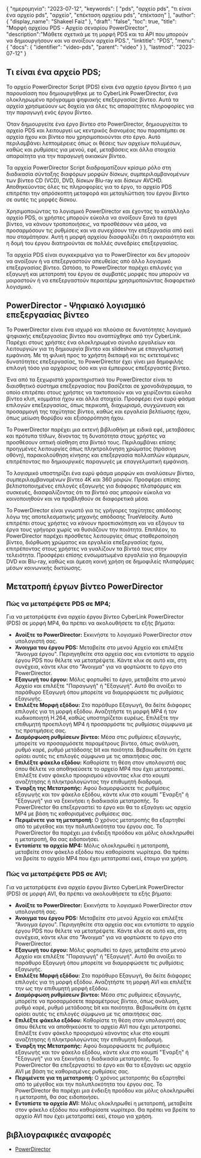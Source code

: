 {
"ημερομηνία": "2023-07-12",
  "keywords": [
"pds",
"αρχείο pds",
"τι είναι ένα αρχείο pds",
"αρχείο",
"επέκταση αρχείου pds",
"επέκταση"
],
  "author": {
"display_name": "Shakeel Faiz"
},
"draft": "false",
"toc": true,
"title": "Μορφή αρχείου PDS - Αρχείο σεναρίου PowerDirector",
  "description":"Μάθετε σχετικά με τη μορφή PDS και τα API που μπορούν να δημιουργήσουν και να ανοίξουν αρχεία PDS.",
"linktitle": "PDS",
  "menu": {
    "docs": {
      "identifier": "video-pds",
      "parent": "video"
}
},
"lastmod": "2023-07-12"
}

## Τι είναι ένα αρχείο PDS;

Το αρχείο PowerDirector Script (PDS) είναι ένα αρχείο έργου βίντεο ή μια παρουσίαση που δημιουργήθηκε με το CyberLink PowerDirector, ένα ολοκληρωμένο πρόγραμμα ψηφιακής επεξεργασίας βίντεο. Αυτά τα αρχεία χρησιμεύουν ως δοχεία για όλες τις απαραίτητες πληροφορίες για την παραγωγή ενός έργου βίντεο.

Όταν δημιουργείτε ένα έργο βίντεο στο PowerDirector, δημιουργείται το αρχείο PDS και λειτουργεί ως κεντρικός διανομέας που παραπέμπει σε αρχεία ήχου και βίντεο που χρησιμοποιούνται στο έργο. Αυτό περιλαμβάνει λεπτομέρειες όπως οι θέσεις των αρχείων πολυμέσων, καθώς και ρυθμίσεις για μενού, εφέ, μεταβάσεις και άλλα στοιχεία απαραίτητα για την παραγωγή οικιακών βίντεο.

Τα αρχεία PowerDirector Script διαδραματίζουν κρίσιμο ρόλο στη διαδικασία σύνταξης διαφόρων μορφών δίσκων, συμπεριλαμβανομένων των βίντεο CD (VCD), DVD, δίσκων Blu-ray και δίσκων AVCHD. Αποθηκεύοντας όλες τις πληροφορίες για το έργο, το αρχείο PDS επιτρέπει την απρόσκοπτη μεταφορά και μεταγλώττιση του έργου βίντεο σε αυτές τις μορφές δίσκου.

Χρησιμοποιώντας το λογισμικό PowerDirector και έχοντας το κατάλληλο αρχείο PDS, οι χρήστες μπορούν εύκολα να ανοίξουν ξανά τα έργα βίντεο, να κάνουν τροποποιήσεις, να προσθέσουν νέα μέσα, να προσαρμόσουν τις ρυθμίσεις και να συνεχίσουν την επεξεργασία από εκεί που σταμάτησαν. Αυτή η μορφή αρχείου διασφαλίζει ότι η ακεραιότητα και η δομή του έργου διατηρούνται σε πολλές συνεδρίες επεξεργασίας.

Τα αρχεία PDS είναι συγκεκριμένα για το PowerDirector και δεν μπορούν να ανοίξουν ή να επεξεργαστούν απευθείας από άλλο λογισμικό επεξεργασίας βίντεο. Ωστόσο, το PowerDirector παρέχει επιλογές για εξαγωγή και μετατροπή του έργου σε συμβατές μορφές που μπορούν να μοιραστούν ή να επεξεργαστούν περαιτέρω χρησιμοποιώντας διαφορετικό λογισμικό.

## PowerDirector - Ψηφιακό λογισμικό επεξεργασίας βίντεο

Το PowerDirector είναι ένα ισχυρό και πλούσιο σε δυνατότητες λογισμικό ψηφιακής επεξεργασίας βίντεο που αναπτύχθηκε από την CyberLink. Παρέχει στους χρήστες ένα ολοκληρωμένο σύνολο εργαλείων και λειτουργιών για τη δημιουργία βίντεο και slideshow με επαγγελματική εμφάνιση. Με τη φιλική προς το χρήστη διεπαφή και τις εκτεταμένες δυνατότητες επεξεργασίας, το PowerDirector έχει γίνει μια δημοφιλής επιλογή τόσο για αρχάριους όσο και για έμπειρους επεξεργαστές βίντεο.

Ένα από τα ξεχωριστά χαρακτηριστικά του PowerDirector είναι το διαισθητικό σύστημα επεξεργασίας που βασίζεται σε χρονοδιάγραμμα, το οποίο επιτρέπει στους χρήστες να τακτοποιούν και να χειρίζονται εύκολα βίντεο κλιπ, κομμάτια ήχου και άλλα στοιχεία. Προσφέρει ένα ευρύ φάσμα επιλογών επεξεργασίας, όπως περικοπή, διαχωρισμό, συγχώνευση και προσαρμογή της ταχύτητας βίντεο, καθώς και εργαλεία βελτίωσης ήχου, όπως μείωση θορύβου και εξισορρόπηση ήχου.

Το PowerDirector παρέχει μια εκτενή βιβλιοθήκη με ειδικά εφέ, μεταβάσεις και πρότυπα τίτλων, δίνοντας τη δυνατότητα στους χρήστες να προσθέσουν οπτική αίσθηση στα βίντεό τους. Περιλαμβάνει επίσης προηγμένες λειτουργίες όπως πληκτρολόγηση χρώματος (πράσινη οθόνη), παρακολούθηση κίνησης και επεξεργασία πολλαπλών κάμερων, επιτρέποντας πιο δημιουργικές παραγωγές με επαγγελματική εμφάνιση.

Το λογισμικό υποστηρίζει ένα ευρύ φάσμα μορφών και αναλύσεων βίντεο, συμπεριλαμβανομένων βίντεο 4K και 360 μοιρών. Προσφέρει επίσης βελτιστοποιημένες επιλογές εξαγωγής για διάφορες πλατφόρμες και συσκευές, διασφαλίζοντας ότι τα βίντεό σας μπορούν εύκολα να κοινοποιηθούν και να προβληθούν σε διαφορετικά μέσα.

Το PowerDirector είναι γνωστό για τις γρήγορες ταχύτητες απόδοσης λόγω της αποτελεσματικής μηχανής απόδοσης TrueVelocity. Αυτό επιτρέπει στους χρήστες να κάνουν προεπισκόπηση και να εξάγουν τα έργα τους γρήγορα χωρίς να θυσιάζουν την ποιότητα. Επιπλέον, το PowerDirector παρέχει πρόσθετες λειτουργίες όπως σταθεροποίηση βίντεο, διόρθωση χρώματος και εργαλεία επεξεργασίας ήχου, επιτρέποντας στους χρήστες να γυαλίζουν τα βίντεό τους στην τελειότητα. Προσφέρει επίσης ενσωματωμένα εργαλεία για δημιουργία DVD και Blu-ray, καθώς και άμεση κοινή χρήση σε δημοφιλείς πλατφόρμες μέσων κοινωνικής δικτύωσης.

## Μετατροπή έργων βίντεο PowerDirector

### Πώς να μετατρέψετε PDS σε MP4;

Για να μετατρέψετε ένα αρχείο έργου βίντεο CyberLink PowerDirector (PDS) σε μορφή MP4, θα πρέπει να ακολουθήσετε τα εξής βήματα:

- **Ανοίξτε το PowerDirector:** Εκκινήστε το λογισμικό PowerDirector στον υπολογιστή σας.
- **Άνοιγμα του έργου PDS:** Μεταβείτε στο μενού Αρχείο και επιλέξτε "Άνοιγμα έργου". Περιηγηθείτε στα αρχεία σας και εντοπίστε το αρχείο έργου PDS που θέλετε να μετατρέψετε. Κάντε κλικ σε αυτό και, στη συνέχεια, κάντε κλικ στο "Άνοιγμα" για να φορτώσετε το έργο στο PowerDirector.
- **Εξαγωγή του έργου:** Μόλις φορτωθεί το έργο, μεταβείτε στο μενού Αρχείο και επιλέξτε "Παραγωγή" ή "Εξαγωγή". Αυτό θα ανοίξει το παράθυρο Εξαγωγή όπου μπορείτε να διαμορφώσετε τις ρυθμίσεις εξαγωγής.
- **Επιλέξτε Μορφή εξόδου:** Στο παράθυρο Εξαγωγή, θα δείτε διάφορες επιλογές για τη μορφή εξόδου. Αναζητήστε τη μορφή MP4 ή τον κωδικοποιητή H.264, καθώς υποστηρίζεται ευρέως. Επιλέξτε την επιθυμητή προεπιλογή MP4 ή προσαρμόστε τις ρυθμίσεις σύμφωνα με τις προτιμήσεις σας.
- **Διαμόρφωση ρυθμίσεων βίντεο:** Μέσα στις ρυθμίσεις εξαγωγής, μπορείτε να προσαρμόσετε παραμέτρους βίντεο, όπως ανάλυση, ρυθμό καρέ, ρυθμό μετάδοσης bit και ποιότητα. Βεβαιωθείτε ότι έχετε ορίσει αυτές τις επιλογές σύμφωνα με τις απαιτήσεις σας.
- **Επιλέξτε φάκελο εξόδου:** Καθορίστε τη θέση στον υπολογιστή σας όπου θέλετε να αποθηκεύσετε το αρχείο MP4 που έχει μετατραπεί. Επιλέξτε έναν φάκελο προορισμού κάνοντας κλικ στο κουμπί αναζήτησης ή πληκτρολογώντας την επιθυμητή διαδρομή.
- **Έναρξη της Μετατροπής:** Αφού διαμορφώσετε τις ρυθμίσεις εξαγωγής και τον φάκελο εξόδου, κάντε κλικ στο κουμπί "Έναρξη" ή "Εξαγωγή" για να ξεκινήσει η διαδικασία μετατροπής. Το PowerDirector θα επεξεργαστεί το έργο και θα το εξαγάγει ως αρχείο MP4 με βάση τις καθορισμένες ρυθμίσεις σας.
- **Περιμένετε για τη μετατροπή:** Ο χρόνος μετατροπής θα εξαρτηθεί από το μέγεθος και την πολυπλοκότητα του έργου σας. Το PowerDirector θα παρέχει μια ένδειξη προόδου και μόλις ολοκληρωθεί η μετατροπή, θα σας ειδοποιήσει.
- **Εντοπίστε το αρχείο MP4:** Μόλις ολοκληρωθεί η μετατροπή, μεταβείτε στον φάκελο εξόδου που καθορίσατε νωρίτερα. Θα πρέπει να βρείτε το αρχείο MP4 που έχει μετατραπεί εκεί, έτοιμο για χρήση.

### Πώς να μετατρέψετε PDS σε AVI;

Για να μετατρέψετε ένα αρχείο έργου βίντεο CyberLink PowerDirector (PDS) σε μορφή AVI, θα πρέπει να ακολουθήσετε τα εξής βήματα:

- **Ανοίξτε το PowerDirector:** Εκκινήστε το λογισμικό PowerDirector στον υπολογιστή σας.
- **Άνοιγμα του έργου PDS:** Μεταβείτε στο μενού Αρχείο και επιλέξτε "Άνοιγμα έργου". Περιηγηθείτε στα αρχεία σας και εντοπίστε το αρχείο έργου PDS που θέλετε να μετατρέψετε. Κάντε κλικ σε αυτό και, στη συνέχεια, κάντε κλικ στο "Άνοιγμα" για να φορτώσετε το έργο στο PowerDirector.
- **Εξαγωγή του έργου:** Μόλις φορτωθεί το έργο, μεταβείτε στο μενού Αρχείο και επιλέξτε "Παραγωγή" ή "Εξαγωγή". Αυτό θα ανοίξει το παράθυρο Εξαγωγή όπου μπορείτε να διαμορφώσετε τις ρυθμίσεις εξαγωγής.
- **Επιλέξτε Μορφή εξόδου:** Στο παράθυρο Εξαγωγή, θα δείτε διάφορες επιλογές για τη μορφή εξόδου. Αναζητήστε τη μορφή AVI και επιλέξτε την ως την επιθυμητή μορφή εξόδου.
- **Διαμόρφωση ρυθμίσεων βίντεο:** Μέσα στις ρυθμίσεις εξαγωγής, μπορείτε να προσαρμόσετε παραμέτρους βίντεο, όπως ανάλυση, ρυθμό καρέ, ρυθμό μετάδοσης bit και ποιότητα. Βεβαιωθείτε ότι έχετε ορίσει αυτές τις επιλογές σύμφωνα με τις απαιτήσεις σας.
- **Επιλέξτε φάκελο εξόδου:** Καθορίστε τη θέση στον υπολογιστή σας όπου θέλετε να αποθηκεύσετε το αρχείο AVI που έχει μετατραπεί. Επιλέξτε έναν φάκελο προορισμού κάνοντας κλικ στο κουμπί αναζήτησης ή πληκτρολογώντας την επιθυμητή διαδρομή.
- **Έναρξη της Μετατροπής:** Αφού διαμορφώσετε τις ρυθμίσεις εξαγωγής και τον φάκελο εξόδου, κάντε κλικ στο κουμπί "Έναρξη" ή "Εξαγωγή" για να ξεκινήσει η διαδικασία μετατροπής. Το PowerDirector θα επεξεργαστεί το έργο και θα το εξαγάγει ως αρχείο AVI με βάση τις καθορισμένες ρυθμίσεις σας.
- **Περιμένετε για τη μετατροπή:** Ο χρόνος μετατροπής θα εξαρτηθεί από το μέγεθος και την πολυπλοκότητα του έργου σας. Το PowerDirector θα παρέχει μια ένδειξη προόδου και μόλις ολοκληρωθεί η μετατροπή, θα σας ειδοποιήσει.
- **Εντοπίστε το αρχείο AVI:** Μόλις ολοκληρωθεί η μετατροπή, μεταβείτε στον φάκελο εξόδου που καθορίσατε νωρίτερα. Θα πρέπει να βρείτε το αρχείο AVI που έχει μετατραπεί εκεί, έτοιμο για χρήση.
  

## βιβλιογραφικές αναφορές
* [PowerDirector](https://en.wikipedia.org/wiki/PowerDirector)

